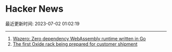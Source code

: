 # Hacker News

最近更新时间: 2023-07-02 01:02:19

--- 
1. [Wazero: Zero dependency WebAssembly runtime written in Go](https://wazero.io/) 
2. [The first Oxide rack being prepared for customer shipment](https://hachyderm.io/@oxidecomputer/110635621269494973) 
